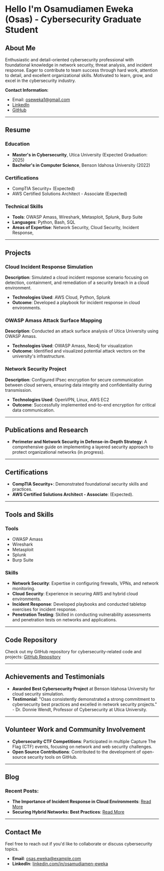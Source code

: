 # Hello I'm Osamudiamen Eweka (Osas) - Cybersecurity Graduate Student

## About Me
Enthusiastic and detail-oriented cybersecurity professional with foundational knowledge in network security, threat analysis, and incident response. Eager to contribute to team success through hard work, attention to detail, and excellent organizational skills. Motivated to learn, grow, and excel in the cybersecurity industry.

**Contact Information:**
- Email: oseweka1@gmail.com
- [LinkedIn](https://www.linkedin.com/in/osamudiamen-eweka-85b3b3261/)
- [GitHub](https://github.com/osas-eweka)

---

## Resume

### Education
- **Master's in Cybersecurity**, Utica University (Expected Graduation: 2025)
- **Bachelor's in Computer Science**, Benson Idahosa University (2022)

### Certifications
- CompTIA Security+ (Expected)
- AWS Certified Solutions Architect - Associate (Expected)

### Technical Skills
- **Tools**: OWASP Amass, Wireshark, Metasploit, Splunk, Burp Suite
- **Languages**: Python, Bash, SQL
- **Areas of Expertise**: Network Security, Cloud Security, Incident Response, 

---

## Projects

### Cloud Incident Response Simulation
**Description**: Simulated a cloud incident response scenario focusing on detection, containment, and remediation of a security breach in a cloud environment.
- **Technologies Used**: AWS Cloud, Python, Splunk
- **Outcome**: Developed a playbook for incident response in cloud environments.

### OWASP Amass Attack Surface Mapping
**Description**: Conducted an attack surface analysis of Utica University using OWASP Amass.
- **Technologies Used**: OWASP Amass, Neo4j for visualization
- **Outcome**: Identified and visualized potential attack vectors on the university's infrastructure.

### Network Security Project
**Description**: Configured IPsec encryption for secure communication between cloud servers, ensuring data integrity and confidentiality during transmission.
- **Technologies Used**: OpenVPN, Linux, AWS EC2
- **Outcome**: Successfully implemented end-to-end encryption for critical data communication.

---

## Publications and Research

- **Perimeter and Network Security in Defense-in-Depth Strategy**: A comprehensive guide on implementing a layered security approach to protect organizational networks (in progress).

---

## Certifications

- **CompTIA Security+**: Demonstrated foundational security skills and practices.
- **AWS Certified Solutions Architect - Associate**: (Expected).

---

## Tools and Skills

### Tools
- OWASP Amass
- Wireshark
- Metasploit
- Splunk
- Burp Suite

### Skills
- **Network Security**: Expertise in configuring firewalls, VPNs, and network monitoring.
- **Cloud Security**: Experience in securing AWS and hybrid cloud environments.
- **Incident Response**: Developed playbooks and conducted tabletop exercises for incident response.
- **Penetration Testing**: Skilled in conducting vulnerability assessments and penetration tests on networks and applications.

---

## Code Repository

Check out my GitHub repository for cybersecurity-related code and projects: [GitHub Repository](https://github.com/osas-eweka)

---

## Achievements and Testimonials

- **Awarded Best Cybersecurity Project** at Benson Idahosa University for cloud security simulation.
- **Testimonial**: "Osas consistently demonstrated a strong commitment to cybersecurity best practices and excelled in network security projects." - Dr. Donnie Wendt, Professor of Cybersecurity at Utica University.

---

## Volunteer Work and Community Involvement

- **Cybersecurity CTF Competitions**: Participated in multiple Capture The Flag (CTF) events, focusing on network and web security challenges.
- **Open Source Contributions**: Contributed to the development of open-source security tools on GitHub.

---

## Blog

### Recent Posts:
- **The Importance of Incident Response in Cloud Environments**: [Read More](https://example.com)
- **Securing Hybrid Networks: Best Practices**: [Read More](https://example.com)

---

## Contact Me
Feel free to reach out if you'd like to collaborate or discuss cybersecurity topics.

- **Email**: osas.eweka@example.com
- **LinkedIn**: [linkedin.com/in/osamudiamen-eweka](https://www.linkedin.com/in/osamudiamen-eweka)
